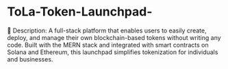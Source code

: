 # ToLa-Token-Launchpad-
📝 Description: A full-stack platform that enables users to easily create, deploy, and manage their own blockchain-based tokens without writing any code. Built with the MERN stack and integrated with smart contracts on Solana and Ethereum, this launchpad simplifies tokenization for individuals and businesses.
